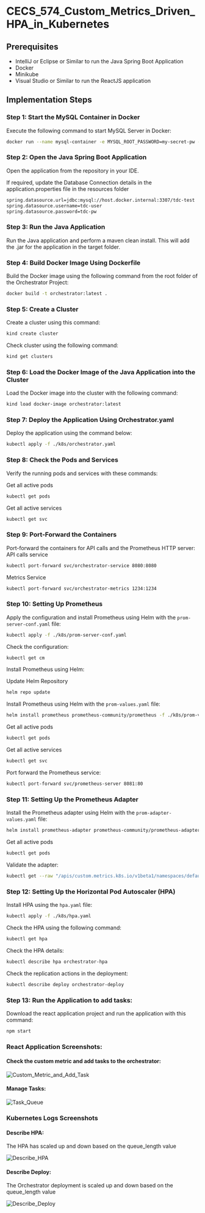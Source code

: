 # CECS_574_Custom_Metrics_Driven_HPA_in_Kubernetes

## Prerequisites

- IntelliJ or Eclipse or Similar to run the Java Spring Boot Application
- Docker
- Minikube
- Visual Studio or Similar to run the ReactJS application

## Implementation Steps

### Step 1: Start the MySQL Container in Docker

Execute the following command to start MySQL Server in Docker:

```bash
docker run --name mysql-container -e MYSQL_ROOT_PASSWORD=my-secret-pw -e MYSQL_DATABASE=tdc-test -e MYSQL_USER=tdc-user -e MYSQL_PASSWORD=tdc-pw -p 3307:3306 -d mysql:8-oracle
```

### Step 2: Open the Java Spring Boot Application

Open the application from the repository in your IDE.

If required, update the Database Connection details in the application.properties file in the resources folder

```bash
spring.datasource.url=jdbc:mysql://host.docker.internal:3307/tdc-test
spring.datasource.username=tdc-user
spring.datasource.password=tdc-pw
```

### Step 3: Run the Java Application

Run the Java application and perform a maven clean install. This will add the .jar for the application in the target folder.

### Step 4: Build Docker Image Using Dockerfile

Build the Docker image using the following command from the root folder of the Orchestrator Project:

```bash
docker build -t orchestrator:latest .
```

### Step 5: Create a Cluster

Create a cluster using this command:

```bash
kind create cluster
```

Check cluster using the following command:

```bash
kind get clusters
```

### Step 6: Load the Docker Image of the Java Application into the Cluster

Load the Docker image into the cluster with the following command:

```bash
kind load docker-image orchestrator:latest
```

### Step 7: Deploy the Application Using Orchestrator.yaml

Deploy the application using the command below:

```bash
kubectl apply -f ./k8s/orchestrator.yaml
```

### Step 8: Check the Pods and Services

Verify the running pods and services with these commands:

Get all active pods
```bash
kubectl get pods
```
Get all active services
```bash
kubectl get svc
```

### Step 9: Port-Forward the Containers

Port-forward the containers for API calls and the Prometheus HTTP server:
API calls service
```bash
kubectl port-forward svc/orchestrator-service 8080:8080
```

Metrics Service
```bash
kubectl port-forward svc/orchestrator-metrics 1234:1234
```



### Step 10: Setting Up Prometheus

Apply the configuration and install Prometheus using Helm with the `prom-server-conf.yaml` file:

```bash
kubectl apply -f ./k8s/prom-server-conf.yaml
```

Check the configuration:

```bash
kubectl get cm
```

Install Prometheus using Helm:

Update Helm Repository

```bash
helm repo update
```

Install Prometheus using Helm with the `prom-values.yaml` file:
```bash
helm install prometheus prometheus-community/prometheus -f ./k8s/prom-values.yaml
```
Get all active pods
```bash
kubectl get pods
```
Get all active services
```bash
kubectl get svc
```
Port forward the Prometheus service:

```bash
kubectl port-forward svc/prometheus-server 8081:80
```

### Step 11: Setting Up the Prometheus Adapter

Install the Prometheus adapter using Helm with the `prom-adapter-values.yaml` file:

```bash
helm install prometheus-adapter prometheus-community/prometheus-adapter -f ./k8s/prom-adapter-values.yaml
```

Get all active pods
```bash
kubectl get pods
```

Validate the adapter:

```bash
kubectl get --raw "/apis/custom.metrics.k8s.io/v1beta1/namespaces/default/pods/*/queue_length"
```

### Step 12: Setting Up the Horizontal Pod Autoscaler (HPA)

Install HPA using the `hpa.yaml` file:

```bash
kubectl apply -f ./k8s/hpa.yaml
```

Check the HPA using the following command:

```bash
kubectl get hpa
```

Check the HPA details:

```bash
kubectl describe hpa orchestrator-hpa
```

Check the replication actions in the deployment:

```bash
kubectl describe deploy orchestrator-deploy
```

### Step 13: Run the Application to add tasks:

Download the react application project and run the application with this command:

```bash
npm start
```

### React Application Screenshots:

#### Check the custom metric and add tasks to the orchestrator:

![Custom_Metric_and_Add_Task](https://github.com/itsaravindanand/CECS_574_Custom_Metrics_Driven_HPA_in_Kubernetes/blob/main/Project_Files/Documentation/Screenshots/Checking_Custom_Metric_and_add_task.png)

#### Manage Tasks:

![Task_Queue](https://github.com/itsaravindanand/CECS_574_Custom_Metrics_Driven_HPA_in_Kubernetes/blob/main/Project_Files/Documentation/Screenshots/Task_Queue.png)

### Kubernetes Logs Screenshots

#### Describe HPA:

The HPA has scaled up and down based on the queue_length value

![Describe_HPA](https://github.com/itsaravindanand/CECS_574_Custom_Metrics_Driven_HPA_in_Kubernetes/blob/main/Project_Files/Documentation/Screenshots/Describe_HPA_Changes.png)

#### Describe Deploy:

The Orchestrator deployment is scaled up and down based on the queue_length value

![Describe_Deploy](https://github.com/itsaravindanand/CECS_574_Custom_Metrics_Driven_HPA_in_Kubernetes/blob/main/Project_Files/Documentation/Screenshots/Describe_Deploy_Changes.png)


